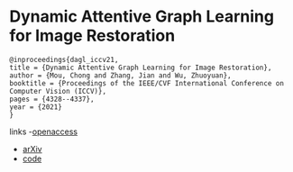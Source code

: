 # Dynamic Attentive Graph Learning for Image Restoration

```
@inproceedings{dagl_iccv21,
title = {Dynamic Attentive Graph Learning for Image Restoration},
author = {Mou, Chong and Zhang, Jian and Wu, Zhuoyuan},
booktitle = {Proceedings of the IEEE/CVF International Conference on Computer Vision (ICCV)},
pages = {4328--4337},
year = {2021}
}
```

links
-[openaccess](http://openaccess.thecvf.com//content/ICCV2021/html/Mou_Dynamic_Attentive_Graph_Learning_for_Image_Restoration_ICCV_2021_paper.html)
- [arXiv](https://arxiv.org/abs/2109.06620)
- [code](https://github.com/jianzhangcs/DAGL)